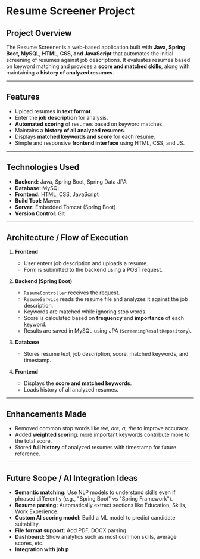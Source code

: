 # Resume Screener Project

## Project Overview
The Resume Screener is a web-based application built with **Java, Spring Boot, MySQL, HTML, CSS, and JavaScript** that automates the initial screening of resumes against job descriptions. It evaluates resumes based on keyword matching and provides a **score and matched skills**, along with maintaining a **history of analyzed resumes**.  

---

## Features
- Upload resumes in **text format**.
- Enter the **job description** for analysis.
- **Automated scoring** of resumes based on keyword matches.
- Maintains a **history of all analyzed resumes**.
- Displays **matched keywords and score** for each resume.
- Simple and responsive **frontend interface** using HTML, CSS, and JS.

---

## Technologies Used
- **Backend:** Java, Spring Boot, Spring Data JPA
- **Database:** MySQL
- **Frontend:** HTML, CSS, JavaScript
- **Build Tool:** Maven
- **Server:** Embedded Tomcat (Spring Boot)
- **Version Control:** Git

---

## Architecture / Flow of Execution

1. **Frontend**
   - User enters job description and uploads a resume.
   - Form is submitted to the backend using a POST request.

2. **Backend (Spring Boot)**
   - `ResumeController` receives the request.
   - `ResumeService` reads the resume file and analyzes it against the job description.
   - Keywords are matched while ignoring stop words.
   - Score is calculated based on **frequency** and **importance** of each keyword.
   - Results are saved in MySQL using JPA (`ScreeningResultRepository`).

3. **Database**
   - Stores resume text, job description, score, matched keywords, and timestamp.

4. **Frontend**
   - Displays the **score and matched keywords**.
   - Loads history of all analyzed resumes.

---

## Enhancements Made
- Removed common stop words like *we, are, a, the* to improve accuracy.
- Added **weighted scoring**: more important keywords contribute more to the total score.
- Stored **full history** of analyzed resumes with timestamp for future reference.

---

## Future Scope / AI Integration Ideas
- **Semantic matching:** Use NLP models to understand skills even if phrased differently (e.g., "Spring Boot" vs "Spring Framework").
- **Resume parsing:** Automatically extract sections like Education, Skills, Work Experience.
- **Custom AI scoring model:** Build a ML model to predict candidate suitability.
- **File format support:** Add PDF, DOCX parsing.
- **Dashboard:** Show analytics such as most common skills, average scores, etc.
- **Integration with job p**
